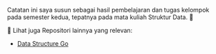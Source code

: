 Catatan ini saya susun sebagai hasil pembelajaran dan tugas kelompok pada semester kedua, tepatnya pada mata kuliah Struktur Data. 🚀

📂 Lihat juga Repositori lainnya yang relevan:
- [Data Structure Go](https://github.com/iiohanestj09/data-structure-go)

